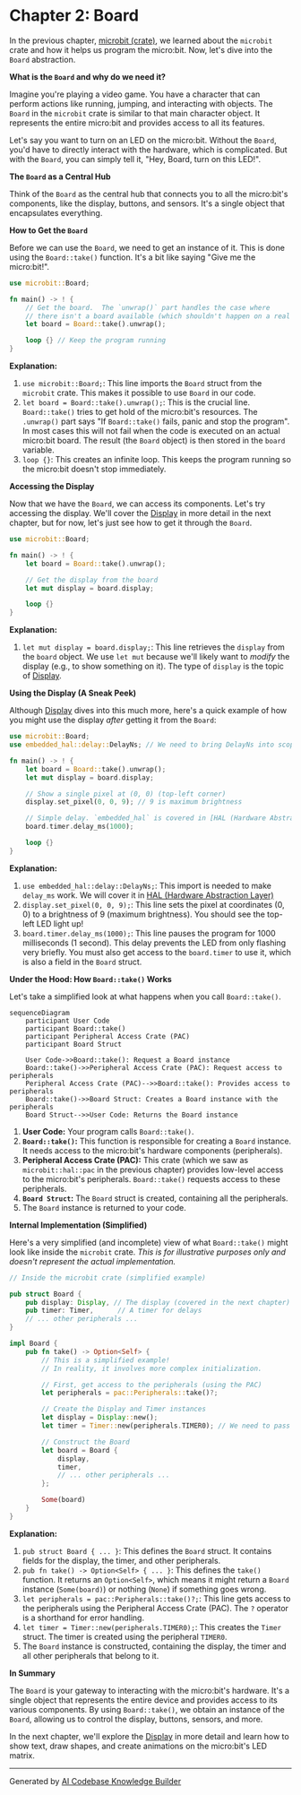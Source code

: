 # Chapter 2: Board

In the previous chapter, [microbit (crate)](1.md), we learned about the `microbit` crate and how it helps us program the micro:bit. Now, let's dive into the `Board` abstraction.

**What is the `Board` and why do we need it?**

Imagine you're playing a video game. You have a character that can perform actions like running, jumping, and interacting with objects. The `Board` in the `microbit` crate is similar to that main character object. It represents the entire micro:bit and provides access to all its features.

Let's say you want to turn on an LED on the micro:bit. Without the `Board`, you'd have to directly interact with the hardware, which is complicated. But with the `Board`, you can simply tell it, "Hey, Board, turn on this LED!".

**The `Board` as a Central Hub**

Think of the `Board` as the central hub that connects you to all the micro:bit's components, like the display, buttons, and sensors. It's a single object that encapsulates everything.

**How to Get the `Board`**

Before we can use the `Board`, we need to get an instance of it.  This is done using the `Board::take()` function.  It's a bit like saying "Give me the micro:bit!".

```rust
use microbit::Board;

fn main() -> ! {
    // Get the board.  The `unwrap()` part handles the case where
    // there isn't a board available (which shouldn't happen on a real micro:bit).
    let board = Board::take().unwrap();

    loop {} // Keep the program running
}
```

**Explanation:**

1.  `use microbit::Board;`: This line imports the `Board` struct from the `microbit` crate.  This makes it possible to use `Board` in our code.
2.  `let board = Board::take().unwrap();`:  This is the crucial line.  `Board::take()` tries to get hold of the micro:bit's resources.  The `.unwrap()` part says "If `Board::take()` fails, panic and stop the program". In most cases this will not fail when the code is executed on an actual micro:bit board.  The result (the `Board` object) is then stored in the `board` variable.
3.  `loop {}`: This creates an infinite loop. This keeps the program running so the micro:bit doesn't stop immediately.

**Accessing the Display**

Now that we have the `Board`, we can access its components.  Let's try accessing the display.  We'll cover the [Display](3.md) in more detail in the next chapter, but for now, let's just see how to get it through the `Board`.

```rust
use microbit::Board;

fn main() -> ! {
    let board = Board::take().unwrap();

    // Get the display from the board
    let mut display = board.display;

    loop {}
}
```

**Explanation:**

1.  `let mut display = board.display;`:  This line retrieves the `display` from the `board` object.  We use `let mut` because we'll likely want to *modify* the display (e.g., to show something on it). The type of `display` is the topic of [Display](3.md).

**Using the Display (A Sneak Peek)**

Although [Display](3.md) dives into this much more, here's a quick example of how you might use the display *after* getting it from the `Board`:

```rust
use microbit::Board;
use embedded_hal::delay::DelayNs; // We need to bring DelayNs into scope to use delay_ms

fn main() -> ! {
    let board = Board::take().unwrap();
    let mut display = board.display;

    // Show a single pixel at (0, 0) (top-left corner)
    display.set_pixel(0, 0, 9); // 9 is maximum brightness

    // Simple delay. `embedded_hal` is covered in [HAL (Hardware Abstraction Layer)](05_hal__hardware_abstraction_layer__pins_.md)
    board.timer.delay_ms(1000);

    loop {}
}
```

**Explanation:**

1. `use embedded_hal::delay::DelayNs;`: This import is needed to make `delay_ms` work. We will cover it in [HAL (Hardware Abstraction Layer)](05_hal__hardware_abstraction_layer__pins_.md)
2.  `display.set_pixel(0, 0, 9);`: This line sets the pixel at coordinates (0, 0) to a brightness of 9 (maximum brightness).  You should see the top-left LED light up!
3.  `board.timer.delay_ms(1000);`:  This line pauses the program for 1000 milliseconds (1 second). This delay prevents the LED from only flashing very briefly. You must also get access to the `board.timer` to use it, which is also a field in the `Board` struct.

**Under the Hood: How `Board::take()` Works**

Let's take a simplified look at what happens when you call `Board::take()`.

```mermaid
sequenceDiagram
    participant User Code
    participant Board::take()
    participant Peripheral Access Crate (PAC)
    participant Board Struct

    User Code->>Board::take(): Request a Board instance
    Board::take()->>Peripheral Access Crate (PAC): Request access to peripherals
    Peripheral Access Crate (PAC)-->>Board::take(): Provides access to peripherals
    Board::take()->>Board Struct: Creates a Board instance with the peripherals
    Board Struct-->>User Code: Returns the Board instance
```

1.  **User Code:** Your program calls `Board::take()`.
2.  **`Board::take()`:** This function is responsible for creating a `Board` instance. It needs access to the micro:bit's hardware components (peripherals).
3.  **Peripheral Access Crate (PAC):** This crate (which we saw as `microbit::hal::pac` in the previous chapter) provides low-level access to the micro:bit's peripherals. `Board::take()` requests access to these peripherals.
4.  **`Board Struct`:**  The `Board` struct is created, containing all the peripherals.
5.  The `Board` instance is returned to your code.

**Internal Implementation (Simplified)**

Here's a very simplified (and incomplete) view of what `Board::take()` might look like inside the `microbit` crate.  *This is for illustrative purposes only and doesn't represent the actual implementation.*

```rust
// Inside the microbit crate (simplified example)

pub struct Board {
    pub display: Display, // The display (covered in the next chapter)
    pub timer: Timer,      // A timer for delays
    // ... other peripherals ...
}

impl Board {
    pub fn take() -> Option<Self> {
        // This is a simplified example!
        // In reality, it involves more complex initialization.

        // First, get access to the peripherals (using the PAC)
        let peripherals = pac::Peripherals::take()?;

        // Create the Display and Timer instances
        let display = Display::new();
        let timer = Timer::new(peripherals.TIMER0); // We need to pass in the Timer peripheral

        // Construct the Board
        let board = Board {
            display,
            timer,
            // ... other peripherals ...
        };

        Some(board)
    }
}
```

**Explanation:**

1.  `pub struct Board { ... }`:  This defines the `Board` struct.  It contains fields for the display, the timer, and other peripherals.
2.  `pub fn take() -> Option<Self> { ... }`: This defines the `take()` function.  It returns an `Option<Self>`, which means it might return a `Board` instance (`Some(board)`) or nothing (`None`) if something goes wrong.
3.  `let peripherals = pac::Peripherals::take()?;`:  This line gets access to the peripherals using the Peripheral Access Crate (PAC).  The `?` operator is a shorthand for error handling.
4. `let timer = Timer::new(peripherals.TIMER0);`: This creates the `Timer` struct.  The timer is created using the peripheral `TIMER0`.
5.  The `Board` instance is constructed, containing the display, the timer and all other peripherals that belong to it.

**In Summary**

The `Board` is your gateway to interacting with the micro:bit's hardware.  It's a single object that represents the entire device and provides access to its various components. By using `Board::take()`, we obtain an instance of the `Board`, allowing us to control the display, buttons, sensors, and more.

In the next chapter, we'll explore the [Display](3.md) in more detail and learn how to show text, draw shapes, and create animations on the micro:bit's LED matrix.


---

Generated by [AI Codebase Knowledge Builder](https://github.com/The-Pocket/Tutorial-Codebase-Knowledge)